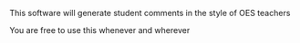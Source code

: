 This software will generate student comments in the style of OES teachers 

You are free to use this whenever and wherever
